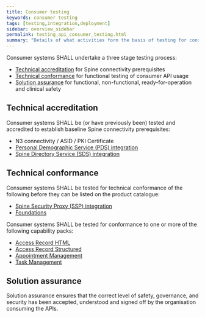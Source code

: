 ```yaml
---
title: Consumer testing
keywords: consumer testing
tags: [testing,integration,deployment]
sidebar: overview_sidebar
permalink: testing_api_consumer_testing.html
summary: "Details of what activities form the basis of testing for consumer applications"
---
```


Consumer systems SHALL undertake a three stage testing process:

- [Technical accreditation](testing_api_provider_testing.html#technicalaccreditation) for Spine connectivity prerequisites
- [Technical conformance](testing_api_provider_testing.html#technicalconformance) for functional testing of consumer API usage
- [Solution assurance](testing_api_provider_testing.html#solutionassurance) for functional, non-functional, ready-for-operation and clinical safety

## Technical accreditation ##

Consumer systems SHALL be (or have previously been) tested and accredited to establish baseline Spine connectivity prerequisites:

 - N3 connectivity / ASID / PKI Certificate
 - [Personal Demographic Service (PDS) integration](integration_personal_demographic_service.html)
 - [Spine Directory Service (SDS) integration](integration_spine_directory_service.html)

## Technical conformance ##

Consumer systems SHALL be tested for technical conformance of the following before they can be listed on the product catalogue:

 - [Spine Security Proxy (SSP) integration](integration_spine_security_proxy.html)
 - [Foundations](foundations.html)

Consumer systems SHALL be tested for conformance to one or more of the following capability packs:

 - [Access Record HTML](accessrecord.html)
 - [Access Record Structured](accessrecord_structured.html)
 - [Appointment Management](appointments.html)
 - [Task Management](tasks.html)

## Solution assurance ##

Solution assurance ensures that the correct level of safety, governance, and security has been accepted, understood and signed off by the organisation consuming the APIs.
